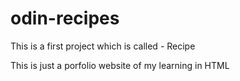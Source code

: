 # odin-recipes
This is  a first project which is called - Recipe

This is just a porfolio website of my learning in HTML 